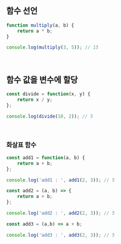 ## 함수 선언

```js
function multiply(a, b) {
    return a * b;
}

console.log(multiply(3, 5)); // 15
```

<br>

## 함수 값을 변수에 할당

```js
const divide = function(x, y) {
    return x / y;
};

console.log(divide(10, 2)); // 5
```

<br>

### 화살표 함수

```js
const add1 = function(a, b) {
    return a + b;
};

console.log('add1 : ', add1(2, 3)); // 5

const add2 = (a, b) => {
    return a + b;
};

console.log('add2 : ', add2(2, 3)); // 5

const add3 = (a,b) => a + b;

console.log('add3 : ', add3(2, 3)); // 5
```